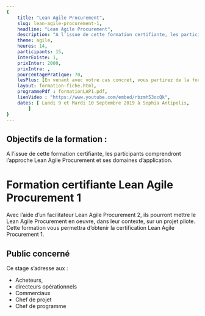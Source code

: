 ```yaml
---
{
	title: "Lean Agile Procurement",
	slug: lean-agile-procurement-1, 
	headline: "Lean Agile Procurement",
	description: "A l’issue de cette formation certifiante, les participants comprendront l’approche Lean Agile Procurement et ses domaines d’application",
	theme: agile,
	heures: 14,
	participants: 15,
	InterExiste: 1,
	prixInter: 2000,
	prixIntra: ,
	pourcentagePratique: 70,
	lesPlus: [En venant avec votre cas concret, vous partirez de la formation avec des éléments actionnables pour lancer votre premier pilote.],
	layout: formation-fiche.html, 
	programmePdf : formationLAP1.pdf,
	lienVideo : "https://www.youtube.com/embed/rbzmh53ocQk",
	dates: [ Lundi 9 et Mardi 10 Septembre 2019 à Sophia Antipolis,
		]
}
---
```


## Objectifs de la formation : ##
A l’issue de cette formation certifiante, les participants comprendront l’approche Lean Agile Procurement et ses domaines d’application.

# Formation certifiante Lean Agile Procurement 1 #
Avec l’aide d’un facilitateur Lean Agile Procurement 2, ils pourront mettre le Lean Agile Procurement en oeuvre,  dans leur contexte, sur un projet pilote. 
Cette formation vous permettra d’obtenir la certification Lean Agile Procurement 1.


## Public concerné ##
Ce stage s’adresse aux : 
* Acheteurs, 
* directeurs opérationnels
* Commerciaux
* Chef de projet
* Chef de programme
